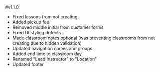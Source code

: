 #v1.1.0
- Fixed lessons from not creating.
- Added pickup fee
- Removed middle initial from customer forms
- Fixed UI styling defects
- Made classroom notes optional (was preventing classrooms from not creating due to hidden validation)
- Updated navigation names and groups
- Added end time to classroom day
- Renamed "Lead Instructor" to "Location"
- Updated footer